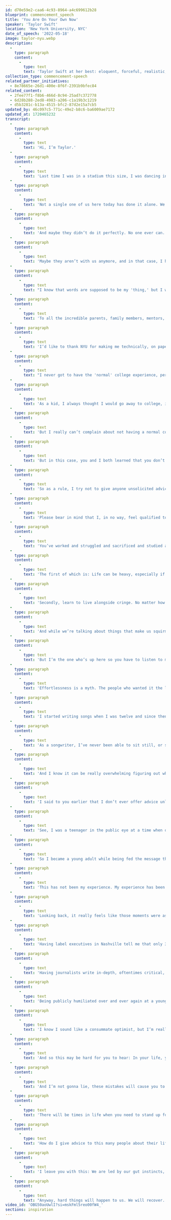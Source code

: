 ```yaml
---
id: d70e59e2-caa6-4c93-8964-a4c699612b28
blueprint: commencement_speech
title: 'You Are On Your Own Now'
speaker: 'Taylor Swift'
location: 'New York University, NYC'
date_of_speech: '2022-05-18'
image: taylor-nyu.webp
description:
  -
    type: paragraph
    content:
      -
        type: text
        text: 'Taylor Swift at her best: eloquent, forceful, realistic, caring, insightful and totally connecting with her young audience. '
collection_type: commencement-speech
related_partner_initiatives:
  - 8e78665e-26d1-400e-8f6f-2391b9bfec84
related_content:
  - 2fee77f1-f8b6-466d-8c94-25ad7c372778
  - 6d28b288-2ed8-4983-a206-c1a19b3c1219
  - d5b3281c-b13a-4515-bfc2-87d2e15a7cb5
updated_by: 46c097c5-771c-49e2-b8c6-ba6009ae7172
updated_at: 1720465232
transcript:
  -
    type: paragraph
    content:
      -
        type: text
        text: 'Hi, I’m Taylor.'
  -
    type: paragraph
    content:
      -
        type: text
        text: 'Last time I was in a stadium this size, I was dancing in heels and wearing a glittery leotard. This outfit is much more comfortable. I’d like to say a huge thank you to NYU‘s Chairman of the Board of Trustees, Bill Berkeley and all the trustees and members of the board, NYU’s President Andrew Hamilton, Provost Katherine Fleming, and the faculty and alumni here today who have made this day possible. I feel so proud to share this day with my fellow honorees Susan Hockfield and Felix Matos Rodriguez, who humble me with the ways they improve our world with their work. As for me, I’m…90% sure the main reason I’m here is because I have a song called ‘22’. And let me just say, I am elated to be here with you today as we celebrate and graduate New York University’s Class of 2022.'
  -
    type: paragraph
    content:
      -
        type: text
        text: 'Not a single one of us here today has done it alone. We are each a patchwork quilt of those who have loved us, those who have believed in our futures, those who showed us empathy and kindness or told us the truth even when it wasn’t easy to hear. Those who told us we could do it when there was absolutely no proof of that. Someone read stories to you and taught you to dream and offered up some moral code of right and wrong for you to try and live by. Someone tried their best to explain every concept in this insanely complex world to the child that was you, as you asked a bazillion questions like ‘how does the moon work?’ and ‘why can we eat salad but not grass?’'
  -
    type: paragraph
    content:
      -
        type: text
        text: 'And maybe they didn’t do it perfectly. No one ever can.'
  -
    type: paragraph
    content:
      -
        type: text
        text: 'Maybe they aren’t with us anymore, and in that case, I hope you’ll remember them today. If they are here in this stadium, I hope you’ll find your own way to express your gratitude for all the steps and missteps that have led us to this common destination.'
  -
    type: paragraph
    content:
      -
        type: text
        text: "I know that words are supposed to be my 'thing,' but I will never be able to find the words to thank my mom and my dad, and my brother, Austin, for the sacrifices they made every day so that I could go from singing in coffee houses to standing up here with you all today because no words would ever be enough."
  -
    type: paragraph
    content:
      -
        type: text
        text: 'To all the incredible parents, family members, mentors, teachers, allies, friends, and loved ones here today who have supported these students in their pursuit of educational enrichment, let me say to you now: Welcome to New York. It’s been waiting for you.'
  -
    type: paragraph
    content:
      -
        type: text
        text: 'I’d like to thank NYU for making me technically, on paper, at least, a doctor. Not the type of doctor you would want around in the case of an emergency, unless your specific emergency was that you desperately needed to hear a song with a catchy hook and an intensely cathartic bridge section. Or if your emergency was that you needed a person who can name over fifty breeds of cats in one minute.'
  -
    type: paragraph
    content:
      -
        type: text
        text: "I never got to have the 'normal' college experience, per se. I went to public high school until tenth grade, and finished my education doing homeschool work on the floors of airport terminals. Then I went out on the road for radio tour, which sounds incredibly glamorous but in reality, it consisted of a rental car, motels, and my mom and I pretending to have loud mother-daughter fights with each other during boarding so no one would want the empty seat between us on Southwest."
  -
    type: paragraph
    content:
      -
        type: text
        text: 'As a kid, I always thought I would go away to college, imagining the posters I’d hang on the wall of my freshmen dorm. I even set the ending of my music video for my song "Love Story" at my fantasy imaginary college, where I meet a male model reading a book on the grass. With one single glance, we realize we had been in love in our past lives. Which is exactly what you guys all experienced at some point in the last 4 years, right?'
  -
    type: paragraph
    content:
      -
        type: text
        text: 'But I really can’t complain about not having a normal college experience to you because you went to NYU during a global pandemic, being essentially locked into your dorms or having to do classes over Zoom. Everyone in college during normal times stresses about test scores, but on top of that you also had to pass like a thousand COVID tests. I imagine the idea of a normal college experience was all you wanted, too.'
  -
    type: paragraph
    content:
      -
        type: text
        text: 'But in this case, you and I both learned that you don’t always get all the things in the bag that you selected from the menu in the delivery service that is life. You get what you get. And as I would like to say to you, wholeheartedly: You should be very proud of what you’ve done with it. Today, you leave New York University and then go out into the world searching what’s next. And so will I.'
  -
    type: paragraph
    content:
      -
        type: text
        text: 'So as a rule, I try not to give anyone unsolicited advice unless they ask for it. I’ll go into this more later. I guess I have been officially solicited in this situation to impart whatever wisdom I might have, and to tell you the things so far that have helped me in my life.'
  -
    type: paragraph
    content:
      -
        type: text
        text: 'Please bear in mind that I, in no way, feel qualified to tell you what to do.'
  -
    type: paragraph
    content:
      -
        type: text
        text: 'You’ve worked and struggled and sacrificed and studied and dreamed your way here today and so, you know what you’re doing. You’ll do things differently than I did them and for different reasons. So I won’t tell you what to do because no one likes that. I will, however, give you some life hacks I wish I knew when I was starting out my dreams of a career, and navigating life, love, pressure, choices, shame, hope, and friendship.'
  -
    type: paragraph
    content:
      -
        type: text
        text: 'The first of which is: Life can be heavy, especially if you try to carry it all at once. Part of growing up and moving into new chapters of your life is about catch and release. What I mean by that is, knowing what things to keep, and what things to release. You can’t carry all things, all grudges, all updates on your ex, all enviable promotions your school bully got at the hedge fund his uncle started. Decide what is yours to hold and let the rest go. Oftentimes the good things in your life are lighter anyway, so there’s more room for them. One toxic relationship can outweigh so many wonderful, simple joys. You get to pick what your life has time and room for. Be discerning.'
  -
    type: paragraph
    content:
      -
        type: text
        text: 'Secondly, learn to live alongside cringe. No matter how hard you try to avoid being cringe, you will look back on your life and cringe retrospectively. Cringe is unavoidable over a lifetime. Even the term cringe might someday be deemed cringe. I promise you, you’re probably doing or wearing something right now that you will look back on later and find revolting and hilarious. You can’t avoid it, so don’t try to. For example, I had a phase where, for the entirety of 2012, I dressed like a 1950s housewife. But you know what? I was having fun. Trends and phases are fun. Looking back and laughing is fun.'
  -
    type: paragraph
    content:
      -
        type: text
        text: 'And while we’re talking about things that make us squirm but really shouldn’t, I’d like to say that I’m a big advocate for not hiding your enthusiasm. It seems to me that there is a false stigma around eagerness in our culture of unbothered ambivalence. This outlook perpetuates the idea that it’s not cool to want it. That people who don’t try hard are fundamentally more chic than people who do. And I wouldn’t know because I have been a lot of things but I’ve never been an expert on chic.'
  -
    type: paragraph
    content:
      -
        type: text
        text: 'But I’m the one who’s up here so you have to listen to me when I say this: Never be ashamed of trying.'
  -
    type: paragraph
    content:
      -
        type: text
        text: 'Effortlessness is a myth. The people who wanted it the least were the ones I wanted to date and be friends with in high school. The people who want it most are the people I now hire to work for my company.'
  -
    type: paragraph
    content:
      -
        type: text
        text: 'I started writing songs when I was twelve and since then, it’s been the compass guiding my life, and in turn, my life guided my writing. Everything I do is just an extension of my writing, whether it’s directing videos or a short film, creating the visuals for a tour, or standing on stage performing. Everything is connected by my love of the craft, the thrill of working through ideas and narrowing them down and polishing it all up in the end. Editing. Waking up in the middle of the night and throwing out the old idea because you just thought of a newer, better one. A plot device that ties the whole thing together. There’s a reason they call it a hook. Sometimes a string of words just ensnares me and I can’t focus on anything until it’s been recorded or written down.'
  -
    type: paragraph
    content:
      -
        type: text
        text: 'As a songwriter, I’ve never been able to sit still, or stay in one creative place for too long. I’ve made and released 11 albums and in the process, I’ve switched genres from country to pop to alternative to folk. This might sound like a very songwriter-centric line of discussion but in a way, I really do think we are all writers. And most of us write in a different voice for different situations. You write differently in your Instagram stories than you do your senior thesis. You send a different type of email to your boss than you do your best friend from home. We are all literary chameleons and I think it’s fascinating. It’s just a continuation of the idea that we are so many things, all the time.'
  -
    type: paragraph
    content:
      -
        type: text
        text: 'And I know it can be really overwhelming figuring out who to be, and when. Who you are now and how to act in order to get where you want to go. I have some good news: it’s totally up to you. I also have some terrifying news: it’s totally up to you.'
  -
    type: paragraph
    content:
      -
        type: text
        text: 'I said to you earlier that I don’t ever offer advice unless someone asks me for it, and now I’ll tell you why: As a person who started my very public career at the age of 15, it came with a price. And that price was years of unsolicited advice. Being the youngest person in every room for over a decade meant that I was constantly being issued warnings from older members of the music industry, the media, interviewers, executives. This advice often presented itself as thinly veiled warnings.'
  -
    type: paragraph
    content:
      -
        type: text
        text: 'See, I was a teenager in the public eye at a time when our society was absolutely obsessed with the idea of having perfect young female role models. It felt like every interview I did included slight barbs by the interviewer about me one day running off the rails. That meant a different thing to everyone person said it me.'
  -
    type: paragraph
    content:
      -
        type: text
        text: 'So I became a young adult while being fed the message that if I didn’t make any mistakes, all the children of America would grow up to be perfect angels. However, if I did slip up, the entire earth would fall off its axis and it would be entirely my fault and I would go to pop star jail forever and ever. It was all centered around the idea that mistakes equal failure and ultimately, the loss of any chance at a happy or rewarding life.'
  -
    type: paragraph
    content:
      -
        type: text
        text: 'This has not been my experience. My experience has been that my mistakes led to the best things in my life. And being embarrassed when you mess up is part of the human experience. Getting back up, dusting yourself off and seeing who still wants to hang out with you afterward and laugh about it? That’s a gift. The times I was told no or wasn’t included, wasn’t chosen, didn’t win, didn’t make the cut.'
  -
    type: paragraph
    content:
      -
        type: text
        text: 'Looking back, it really feels like those moments were as important, if not more crucial, than the moments I was told yes. Not being invited to the parties and sleepovers in my hometown made me feel hopelessly lonely, but because I felt alone, I would sit in my room and write the songs that would get me a ticket somewhere else.'
  -
    type: paragraph
    content:
      -
        type: text
        text: 'Having label executives in Nashville tell me that only 35-year-old housewives listen to country music and there was no place for a 13-year-old on their roster made me cry in the car on the way home. But then I’d post my songs on my MySpace and yes, MySpace, and would message with other teenagers like me who loved country music but just didn’t have anyone singing from their perspective.'
  -
    type: paragraph
    content:
      -
        type: text
        text: 'Having journalists write in-depth, oftentimes critical, pieces about who they perceive me to be made me feel like I was living in some weird simulation—but it also made me look inward to learn about who I actually am. Having the world treat my love life like a spectator sport in which I lose every single game was not a great way to date in my teens and twenties, but it taught me to protect my private life fiercely.'
  -
    type: paragraph
    content:
      -
        type: text
        text: 'Being publicly humiliated over and over again at a young age was excruciatingly painful, but it forced me to devalue the ridiculous notion of minute-by-minute ever fluctuating social relevance and likability. Getting canceled on the internet and nearly losing my career gave me an excellent knowledge of all the types of wine.'
  -
    type: paragraph
    content:
      -
        type: text
        text: 'I know I sound like a consummate optimist, but I’m really not. I lose perspective all the time. Sometimes everything just feels completely pointless. I know the pressure of living your life through the lens of perfectionism. And I know that I’m talking to a group of perfectionists because you are here today graduating from NYU.'
  -
    type: paragraph
    content:
      -
        type: text
        text: 'And so this may be hard for you to hear: In your life, you will inevitably misspeak, trust the wrong people, under-react, overreact, hurt the people who didn’t deserve it, overthink, not think at all, self sabotage, create a reality where only your experience exists, ruin perfectly good moments for yourself and others, deny any wrongdoing, not take the steps to make it right, feel very guilty, let the guilt eat at you, hit rock bottom, finally address the pain you caused, try to do better next time, rinse, repeat.'
  -
    type: paragraph
    content:
      -
        type: text
        text: 'And I’m not gonna lie, these mistakes will cause you to lose things. I’m trying to tell you that losing things doesn’t just mean losing. A lot of the time, when we lose things, we gain things, too. Now you leave the structure and framework of school and chart your own path. Every choice you make leads to the next choice which leads to the next, and I know it’s hard to know sometimes which path to take.'
  -
    type: paragraph
    content:
      -
        type: text
        text: 'There will be times in life when you need to stand up for yourself. Times when the right thing is to back down and apologize. Times when the right thing is to fight, times when the right thing is to turn and run. Times to hold on with all you have and times to let go with grace. Sometimes the right thing to do is to throw out the old schools of thought in the name of progress and reform. Sometimes the right thing to do is to listen to the wisdom of those who have come before us. How will you know what the right choice is in these crucial moments? You won’t.'
  -
    type: paragraph
    content:
      -
        type: text
        text: 'How do I give advice to this many people about their life choices? I won’t. Scary news is: You’re on your own now. Cool news is: You’re on your own now.'
  -
    type: paragraph
    content:
      -
        type: text
        text: 'I leave you with this: We are led by our gut instincts, our intuition, our desires and fears, our scars and our dreams. And you will screw it up sometimes. So will I. And when I do, you will most likely read about on the internet.'
  -
    type: paragraph
    content:
      -
        type: text
        text: "Anyway, hard things will happen to us. We will recover. We will learn from it. We will grow more resilient because of it. As long as we are fortunate enough to be breathing, we will breathe in, breathe through, breathe deep, breathe out. And I’m a doctor now, so I know how breathing works. I hope you know how proud I am to share this day with you. We’re doing this together. So let’s just keep dancing like we’re the class of '22."
video_id: 'OBG50aoUwlI?si=mskFml5reo00fW4_'
sections: inspiration
---
```

